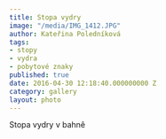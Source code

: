 ```yaml
---
title: Stopa vydry
image: "/media/IMG_1412.JPG"
author: Kateřina Poledníková
tags:
- stopy
- vydra
- pobytové znaky
published: true
date: 2016-04-30 12:18:40.000000000 Z
category: gallery
layout: photo
---
```

Stopa vydry v bahně
